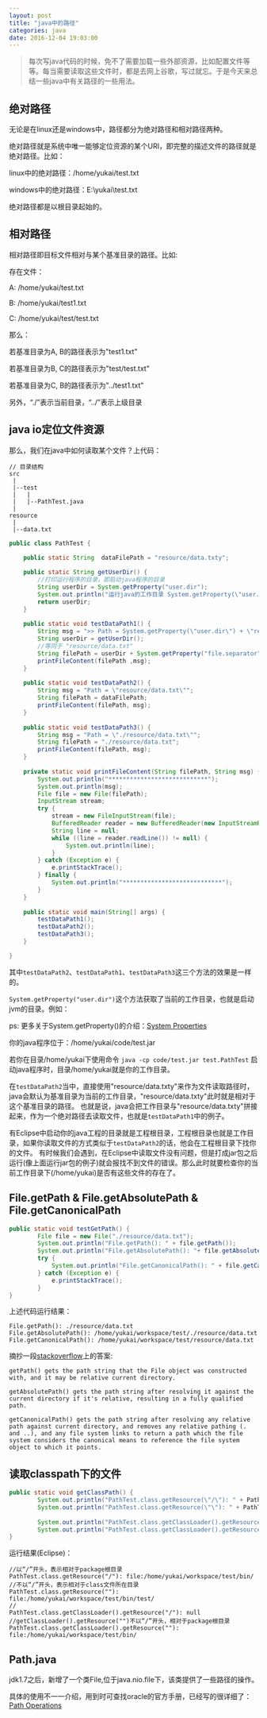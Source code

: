 ```yaml
---
layout: post
title: "java中的路径"
categories: java
date: 2016-12-04 19:03:00
---
```


>每次写java代码的时候，免不了需要加载一些外部资源，比如配置文件等等。每当需要读取这些文件时，都是去网上谷歌，写过就忘。于是今天来总结一些java中有关路径的一些用法。

## 绝对路径

无论是在linux还是windows中，路径都分为绝对路径和相对路径两种。

绝对路径就是系统中唯一能够定位资源的某个URI，即完整的描述文件的路径就是绝对路径。比如：

linux中的绝对路径：/home/yukai/test.txt

windows中的绝对路径：E:\yukai\test.txt

绝对路径都是以根目录起始的。

## 相对路径

相对路径即目标文件相对与某个基准目录的路径。比如:

存在文件： 

A: /home/yukai/test.txt 

B: /home/yukai/test1.txt 

C: /home/yukai/test/test.txt

那么：

若基准目录为A, B的路径表示为"test1.txt"

若基准目录为B, C的路径表示为"test/test.txt"

若基准目录为C, B的路径表示为"../test1.txt"

另外，“./”表示当前目录，“../”表示上级目录

## java io定位文件资源

那么，我们在java中如何读取某个文件？上代码：

```
// 目录结构
src
 |
 |--test
 |   |
 |   |--PathTest.java 
 |
resource
 |
 |--data.txt
```

```java
public class PathTest {

	public static String  dataFilePath = "resource/data.txty";
	
	public static String getUserDir() {
		//打印运行程序的目录，即启动java程序的目录
		String userDir = System.getProperty("user.dir");
		System.out.println("运行java的工作目录 System.getProperty(\"user.dir\")： " + userDir);
		return userDir;
	}
	
	public static void testDataPath1() {
		String msg = ">> Path = System.getProperty(\"user.dir\") + \"resource/data.txt\"";
		String userDir = getUserDir();
		//等同于 "resource/data.txt"
		String filePath = userDir + System.getProperty("file.separator") + dataFilePath;
		printFileContent(filePath ,msg);
	}
	
	public static void testDataPath2() {
		String msg = "Path = \"resource/data.txt\"";
		String filePath = dataFilePath;
		printFileContent(filePath, msg);
	}
	
	public static void testDataPath3() {
		String msg = "Path = \"./resource/data.txt\"";
		String filePath = "./resource/data.txt";
		printFileContent(filePath, msg);
	}
	
	private static void printFileContent(String filePath, String msg) {
		System.out.println("****************************");
		System.out.println(msg);
		File file = new File(filePath);
		InputStream stream;
		try {
			stream = new FileInputStream(file);
			BufferedReader reader = new BufferedReader(new InputStreamReader(stream));
			String line = null;
			while ((line = reader.readLine()) != null) {
				System.out.println(line);
			}
		} catch (Exception e) {
			e.printStackTrace();
		} finally {
			System.out.println("****************************");
		} 
	}
	
	public static void main(String[] args) {
		testDataPath1();
		testDataPath2();
		testDataPath3();
	}

}
```
其中`testDataPath2`、`testDataPath1`、`testDataPath3`这三个方法的效果是一样的。

`System.getProperty("user.dir")`这个方法获取了当前的工作目录，也就是启动jvm的目录。例如：

ps: 更多关于System.getProperty()的介绍：[System Properties](http://docs.oracle.com/javase/tutorial/essential/environment/sysprop.html)

你的java程序位于：/home/yukai/code/test.jar 

若你在目录/home/yukai下使用命令 `java -cp code/test.jar test.PathTest` 启动java程序时，目录/home/yukai就是你的工作目录。

在`testDataPath2`当中，直接使用"resource/data.txty"来作为文件读取路径时，java会默认为基准目录为当前的工作目录，"resource/data.txty"此时就是相对于这个基准目录的路径。
也就是说，java会把工作目录与"resource/data.txty"拼接起来，作为一个绝对路径去读取文件，也就是`testDataPath1`中的例子。

有Eclipse中启动你的java工程的目录就是工程根目录，工程根目录也就是工作目录，如果你读取文件的方式类似于`testDataPath2`的话，他会在工程根目录下找你的文件。
有时候我们会遇到，在Eclipse中读取文件没有问题，但是打成jar包之后运行(像上面运行jar包的例子)就会报找不到文件的错误。那么此时就要检查你的当前工作目录下(/home/yukai)是否有这些文件的存在了。

## File.getPath & File.getAbsolutePath & File.getCanonicalPath

```java
public static void testGetPath() {
		File file = new File("./resource/data.txt");
		System.out.println("File.getPath(): " + file.getPath());
		System.out.println("File.getAbsolutePath(): "+ file.getAbsolutePath());
		try {
			System.out.println("File.getCanonicalPath(): " + file.getCanonicalPath());
		} catch (Exception e) {
			e.printStackTrace();
		}
}
```

上述代码运行结果：

```
File.getPath(): ./resource/data.txt
File.getAbsolutePath(): /home/yukai/workspace/test/./resource/data.txt
File.getCanonicalPath(): /home/yukai/workspace/test/resource/data.txt
```
摘抄一段[stackoverflow](http://stackoverflow.com/questions/1099300/whats-the-difference-between-getpath-getabsolutepath-and-getcanonicalpath)上的答案:

```
getPath() gets the path string that the File object was constructed with, and it may be relative current directory.

getAbsolutePath() gets the path string after resolving it against the current directory if it's relative, resulting in a fully qualified path.

getCanonicalPath() gets the path string after resolving any relative path against current directory, and removes any relative pathing (. and ..), and any file system links to return a path which the file system considers the canonical means to reference the file system object to which it points.
```

## 读取classpath下的文件

```java
public static void getClassPath() {
		System.out.println("PathTest.class.getResource(\"/\"): " + PathTest.class.getResource("/"));
		System.out.println("PathTest.class.getResource(\"\"): " + PathTest.class.getResource(""));
		
		System.out.println("PathTest.class.getClassLoader().getResource(\"/\"): " + PathTest.class.getClassLoader().getResource("/"));
		System.out.println("PathTest.class.getClassLoader().getResource(\"\"): " + PathTest.class.getClassLoader().getResource(""));
}
```

运行结果(Eclipse)：

```
//以“/”开头，表示相对于package根目录
PathTest.class.getResource("/"): file:/home/yukai/workspace/test/bin/
//不以“/”开头，表示相对于class文件所在目录
PathTest.class.getResource(""): file:/home/yukai/workspace/test/bin/test/
//
PathTest.class.getClassLoader().getResource("/"): null
//getClassLoader().getResource("")不以“/”开头，相对于package根目录
PathTest.class.getClassLoader().getResource(""): file:/home/yukai/workspace/test/bin/
```

## Path.java

jdk1.7之后，新增了一个类File,位于java.nio.file下，该类提供了一些路径的操作。

具体的使用不一一介绍，用到时可查找oracle的官方手册，已经写的很详细了：[Path Operations](https://docs.oracle.com/javase/tutorial/essential/io/pathOps.html)
